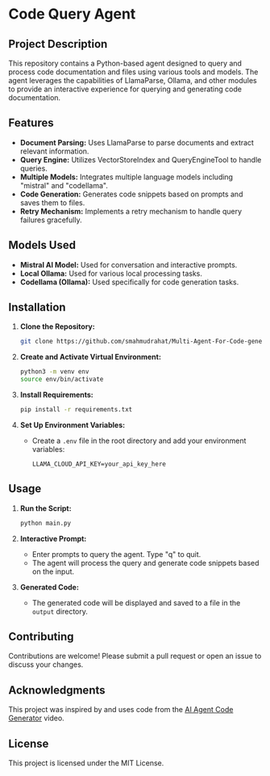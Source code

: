 

# Code Query Agent

## Project Description

This repository contains a Python-based agent designed to query and process code documentation and files using various tools and models. The agent leverages the capabilities of LlamaParse, Ollama, and other modules to provide an interactive experience for querying and generating code documentation.

## Features

- **Document Parsing:** Uses LlamaParse to parse documents and extract relevant information.
- **Query Engine:** Utilizes VectorStoreIndex and QueryEngineTool to handle queries.
- **Multiple Models:** Integrates multiple language models including "mistral" and "codellama".
- **Code Generation:** Generates code snippets based on prompts and saves them to files.
- **Retry Mechanism:** Implements a retry mechanism to handle query failures gracefully.

## Models Used

- **Mistral AI Model:** Used for conversation and interactive prompts.
- **Local Ollama:** Used for various local processing tasks.
- **Codellama (Ollama):** Used specifically for code generation tasks.

## Installation

1. **Clone the Repository:**
   ```sh
   git clone https://github.com/smahmudrahat/Multi-Agent-For-Code-generation-in-local-machine-.git
   ```

2. **Create and Activate Virtual Environment:**
   ```sh
   python3 -m venv env
   source env/bin/activate
   ```

3. **Install Requirements:**
   ```sh
   pip install -r requirements.txt
   ```

4. **Set Up Environment Variables:**
   - Create a `.env` file in the root directory and add your environment variables:
     ```
     LLAMA_CLOUD_API_KEY=your_api_key_here
     ```

## Usage

1. **Run the Script:**
   ```sh
   python main.py
   ```

2. **Interactive Prompt:**
   - Enter prompts to query the agent. Type "q" to quit.
   - The agent will process the query and generate code snippets based on the input.

3. **Generated Code:**
   - The generated code will be displayed and saved to a file in the `output` directory.

## Contributing

Contributions are welcome! Please submit a pull request or open an issue to discuss your changes.

## Acknowledgments

This project was inspired by and uses code from the [AI Agent Code Generator](https://github.com/techwithtim/AI-Agent-Code-Generator) video.

## License

This project is licensed under the MIT License. 
